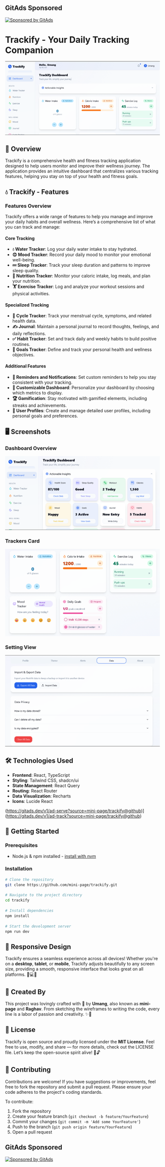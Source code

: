 ## GitAds Sponsored
[![Sponsored by GitAds](https://gitads.dev/v1/ad-serve?source=mini-page/trackify@github)](https://gitads.dev/v1/ad-track?source=mini-page/trackify@github)


# Trackify - Your Daily Tracking Companion

![Trackify Dashboard](./public/Dashboard_coll.png)

## 🌟 Overview

Trackify is a comprehensive health and fitness tracking application designed to help users monitor and improve their wellness journey. The application provides an intuitive dashboard that centralizes various tracking features, helping you stay on top of your health and fitness goals.

## 💧 Trackify - Features

### Features Overview
Trackify offers a wide range of features to help you manage and improve your daily habits and overall wellness. Here’s a comprehensive list of what you can track and manage:

#### Core Tracking
*   **💧 Water Tracker**: Log your daily water intake to stay hydrated.
*   **😊 Mood Tracker**: Record your daily mood to monitor your emotional well-being.
*   **💤 Sleep Tracker**: Track your sleep duration and patterns to improve sleep quality.
*   **🍎 Nutrition Tracker**: Monitor your caloric intake, log meals, and plan your nutrition.
*   **🏋️ Exercise Tracker**: Log and analyze your workout sessions and physical activities.

#### Specialized Tracking
*   **🌸 Cycle Tracker**: Track your menstrual cycle, symptoms, and related health data.
*   **✍️ Journal**: Maintain a personal journal to record thoughts, feelings, and daily reflections.
*   **✅ Habit Tracker**: Set and track daily and weekly habits to build positive routines.
*   **🎯 Goals Tracker**: Define and track your personal health and wellness objectives.
<!-- GitAds-Verify: OPIGWXGTEILFL2PIKERJDS9E41DHPDR1 -->
#### Additional Features
*   **🔔 Reminders and Notifications**: Set custom reminders to help you stay consistent with your tracking.
*   **🎨 Customizable Dashboard**: Personalize your dashboard by choosing which metrics to display.
*   **🏆 Gamification**: Stay motivated with gamified elements, including streaks and achievements.
*   **👤 User Profiles**: Create and manage detailed user profiles, including personal goals and preferences.

## 🖥️ Screenshots

### Dashboard Overview
![Dashboard](./public/Dashboard.png)

### Trackers Card
![Trackers](./public/Trackers.png)

### Setting View
![Settings](./public/settings.png)

## 🛠️ Technologies Used

- **Frontend**: React, TypeScript
- **Styling**: Tailwind CSS, shadcn/ui
- **State Management**: React Query
- **Routing**: React Router
- **Data Visualization**: Recharts
- **Icons**: Lucide React

(https://gitads.dev/v1/ad-serve?source=mini-page/trackify@github)](https://gitads.dev/v1/ad-track?source=mini-page/trackify@github)

## 🚀 Getting Started

### Prerequisites

- Node.js & npm installed - [install with nvm](https://github.com/nvm-sh/nvm#installing-and-updating)

### Installation

```bash
# Clone the repository
git clone https://github.com/mini-page/trackify.git

# Navigate to the project directory
cd trackify

# Install dependencies
npm install

# Start the development server
npm run dev
```

## 📱 **Responsive Design**

Trackify ensures a seamless experience across all devices! Whether you're on a **desktop**, **tablet**, or **mobile**, Trackify adjusts beautifully to any screen size, providing a smooth, responsive interface that looks great on all platforms. 📱💻📲

## 👤 **Created By**

This project was lovingly crafted with 💖 by **Umang**, also known as **mini-page** and **Raghav**. From sketching the wireframes to writing the code, every line is a labor of passion and creativity. ✨🚀

## 📄 **License**

Trackify is open source and proudly licensed under the **MIT License**. Feel free to use, modify, and share — for more details, check out the LICENSE file. Let’s keep the open-source spirit alive! 🙌🔓

## 🤝 Contributing

Contributions are welcome! If you have suggestions or improvements, feel free to fork the repository and submit a pull request. Please ensure your code adheres to the project's coding standards.

To contribute:

1. Fork the repository
2. Create your feature branch (`git checkout -b feature/YourFeature`)
3. Commit your changes (`git commit -m 'Add some YourFeature'`)
4. Push to the branch (`git push origin feature/YourFeature`)
5. Open a pull request



## GitAds Sponsored
[![Sponsored by GitAds](https://gitads.dev/v1/ad-serve?source=mini-page/trackify@github)](https://gitads.dev/v1/ad-track?source=mini-page/trackify@github)
